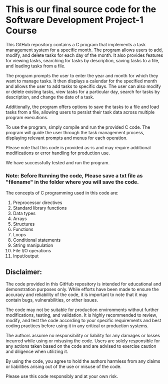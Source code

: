 # This is our final source code for the Software Development Project-1 Course

This GitHub repository contains a C program that implements a task management system for a specific month. The program allows users to add, modify, and delete tasks for each day of the month. It also provides features for viewing tasks, searching for tasks by description, saving tasks to a file, and loading tasks from a file.

The program prompts the user to enter the year and month for which they want to manage tasks. It then displays a calendar for the specified month and allows the user to add tasks to specific days. The user can also modify or delete existing tasks, view tasks for a particular day, search for tasks by description, and change the date of a task.

Additionally, the program offers options to save the tasks to a file and load tasks from a file, allowing users to persist their task data across multiple program executions.

To use the program, simply compile and run the provided C code. The program will guide the user through the task management process, displaying relevant prompts and menus for each operation.

Please note that this code is provided as-is and may require additional modifications or error handling for production use.

We have successfully tested and run the program. 

### Note: Before Running the code, Please save a txt file as "filename" in the folder where you will save the code. 

The concepts of C programming used in this code are:

1. Preprocessor directives
2. Standard library functions
3. Data types
4. Arrays
5. Structures
6. Functions
7. Loops
8. Conditional statements
9. String manipulation
10. File I/O operations
11. Input/output


## Disclaimer: 

The code provided in this GitHub repository is intended for educational and demonstration purposes only. While efforts have been made to ensure the accuracy and reliability of the code, it is important to note that it may contain bugs, vulnerabilities, or other issues. 

The code may not be suitable for production environments without further modifications, testing, and validation. It is highly recommended to review, modify, and test the code according to your specific requirements and best coding practices before using it in any critical or production systems.

The authors assume no responsibility or liability for any damages or losses incurred while using or misusing the code. Users are solely responsible for any actions taken based on the code and are advised to exercise caution and diligence when utilizing it.

By using the code, you agree to hold the authors harmless from any claims or liabilities arising out of the use or misuse of the code.

Please use this code responsibly and at your own risk.

